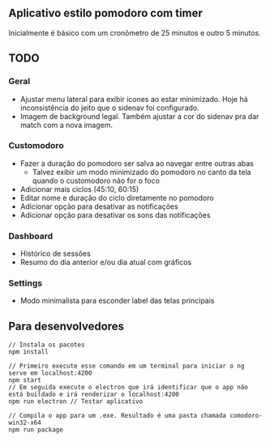 
## Aplicativo estilo pomodoro com timer
Inicialmente é básico com um cronômetro de 25 minutos e outro 5 minutos.
## TODO
### Geral
* Ajustar menu lateral para exibir ícones ao estar minimizado. Hoje há inconsistência do jeito que o sidenav foi configurado.
* Imagem de background legal. Também ajustar a cor do sidenav pra dar match com a nova imagem.
### Customodoro
* Fazer a duração do pomodoro ser salva ao navegar entre outras abas
	* Talvez exibir um modo minimizado do pomodoro no canto da tela quando o customodoro não for o foco
* Adicionar mais ciclos (45:10, 60:15)
* Editar nome e duração do ciclo diretamente no pomodoro
* Adicionar opção para desativar as notificações
* Adicionar opção para desativar os sons das notificações
### Dashboard
* Histórico de sessões
* Resumo do dia anterior e/ou dia atual com gráficos
### Settings
* Modo minimalista para esconder label das telas principais
## Para desenvolvedores
```
// Instala os pacotes
npm install

// Primeiro execute esse comando em um terminal para iniciar o ng serve em localhost:4200
npm start
// Em seguida execute o electron que irá identificar que o app não está buildado e irá renderizar o localhost:4200
npm run electron // Testar aplicativo

// Compila o app para um .exe. Resultado é uma pasta chamada comodoro-win32-x64
npm run package
```
